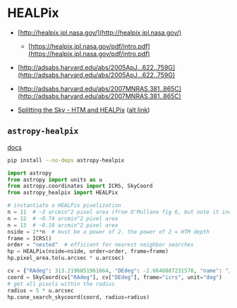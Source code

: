 # HEALPix

- [http://healpix.jpl.nasa.gov/](http://healpix.jpl.nasa.gov/)

  - [https://healpix.jpl.nasa.gov/pdf/intro.pdf](https://healpix.jpl.nasa.gov/pdf/intro.pdf)

- [http://adsabs.harvard.edu/abs/2005ApJ...622..759G](http://adsabs.harvard.edu/abs/2005ApJ...622..759G)

- [http://adsabs.harvard.edu/abs/2007MNRAS.381..865C](http://adsabs.harvard.edu/abs/2007MNRAS.381..865C)

- [Splitting the Sky - HTM and HEALPix](https://ui.adsabs.harvard.edu/abs/2001misk.conf..638O/abstract)
  ([alt link](https://www.researchgate.net/publication/226874931_Splitting_the_sky_-_HTM_and_HEALPix))

## `astropy-healpix`

[docs](https://astropy-healpix.readthedocs.io/en/latest/)

```bash
pip install --no-deps astropy-healpix
```

```python
import astropy
from astropy import units as u
from astropy.coordinates import ICRS, SkyCoord
from astropy_healpix import HEALPix

# instantiate a HEALPix pixelization
n = 11  # ~3 arcmin^2 pixel area (from O'Mullane fig 6, but note it incorrectly states unit as arcsec^2)
n = 12  # ~0.74 arcmin^2 pixel area
n = 13  # ~0.18 arcmin^2 pixel area
nside = 2**n  # must be a power of 2. the power of 2 = HTM depth
frame = ICRS()
order = "nested"  # efficient for nearest neighbor searches
hp = HEALPix(nside=nside, order=order, frame=frame)
hp.pixel_area.to(u.arcsec * u.arcsec)

cv = {"RAdeg": 313.2196851961664, "DEdeg": -2.6646887231578, "name": "J2052-0239"}
coord = SkyCoord(cv["RAdeg"], cv["DEdeg"], frame="icrs", unit="deg")
# get all pixels within the radius
radius = 5 * u.arcsec
hp.cone_search_skycoord(coord, radius=radius)
```
